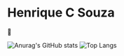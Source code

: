 # Henrique C Souza
👋 

![Anurag's GitHub stats](https://github-readme-stats.vercel.app/api?username=HenriqueCSouzza&theme=dracula&include_all_commits=true&count_private=true&langs_count=true&show_owner=true&hide=contribs)
![Top Langs](https://github-readme-stats.vercel.app/api/top-langs/?username=HenriqueCSouzza&layout=compact&theme=dracula)
